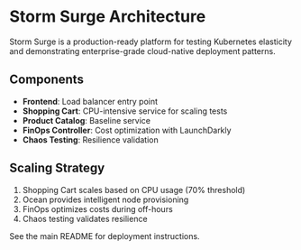 # Storm Surge Architecture

Storm Surge is a production-ready platform for testing Kubernetes elasticity and demonstrating enterprise-grade cloud-native deployment patterns.

## Components

- **Frontend**: Load balancer entry point
- **Shopping Cart**: CPU-intensive service for scaling tests
- **Product Catalog**: Baseline service
- **FinOps Controller**: Cost optimization with LaunchDarkly
- **Chaos Testing**: Resilience validation

## Scaling Strategy

1. Shopping Cart scales based on CPU usage (70% threshold)
2. Ocean provides intelligent node provisioning
3. FinOps optimizes costs during off-hours
4. Chaos testing validates resilience

See the main README for deployment instructions.
